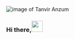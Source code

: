 <img src = "https://drive.google.com/uc?export=view&id=1JF84kCJoMJ3Y0ZzJ7JMGZstR_MwX4E4h"  alt="image of Tanvir Anzum"/>

### Hi there,<img src="https://media.giphy.com/media/hvRJCLFzcasrR4ia7z/giphy.gif" width="30px">

